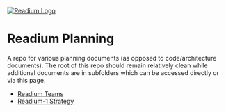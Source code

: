 
[![Readium Logo](https://readium.org/assets/logos/readiumlogo_64.png)](https://readium.org)

# Readium Planning

A repo for various planning documents (as opposed to code/architecture documents).  The root of this repo should remain relatively clean while additional documents are in subfolders which can be accessed directly or via this page.

- [Readium Teams](teams)
- [Readium-1 Strategy](r1-strategy)

 
